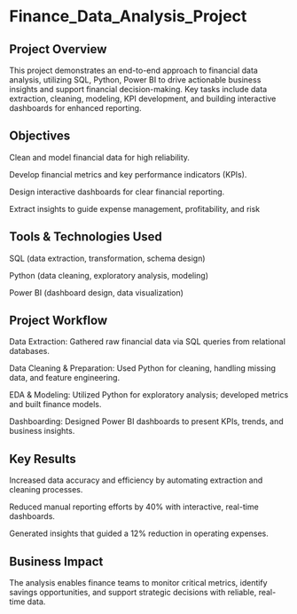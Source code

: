 # Finance_Data_Analysis_Project

## Project Overview
This project demonstrates an end-to-end approach to financial data analysis, utilizing SQL, Python, Power BI to drive actionable business insights and support financial decision-making. Key tasks include data extraction, cleaning, modeling, KPI development, and building interactive dashboards for enhanced reporting.
## Objectives
Clean and model financial data for high reliability.

Develop financial metrics and key performance indicators (KPIs).

Design interactive dashboards for clear financial reporting.

Extract insights to guide expense management, profitability, and risk

## Tools & Technologies Used
SQL (data extraction, transformation, schema design)

Python (data cleaning, exploratory analysis, modeling)

Power BI (dashboard design, data visualization)

## Project Workflow
Data Extraction: Gathered raw financial data via SQL queries from relational databases.

Data Cleaning & Preparation: Used Python for cleaning, handling missing data, and feature engineering.

EDA & Modeling: Utilized Python for exploratory analysis; developed metrics and built finance models.

Dashboarding: Designed Power BI dashboards to present KPIs, trends, and business insights.

## Key Results
Increased data accuracy and efficiency by automating extraction and cleaning processes.

Reduced manual reporting efforts by 40% with interactive, real-time dashboards.

Generated insights that guided a 12% reduction in operating expenses.

## Business Impact
The analysis enables finance teams to monitor critical metrics, identify savings opportunities, and support strategic decisions with reliable, real-time data.








